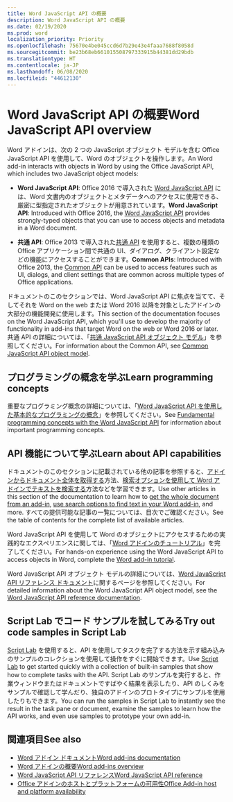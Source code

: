 ```yaml
---
title: Word JavaScript API の概要
description: Word JavaScript API の概要
ms.date: 02/19/2020
ms.prod: word
localization_priority: Priority
ms.openlocfilehash: 75670e4be045ccd6d7b29e43e4faaa7688f8058d
ms.sourcegitcommit: be23b68eb661015508797333915b44381dd29bdb
ms.translationtype: HT
ms.contentlocale: ja-JP
ms.lasthandoff: 06/08/2020
ms.locfileid: "44612130"
---
```

# <a name="word-javascript-api-overview"></a><span data-ttu-id="02ce4-103">Word JavaScript API の概要</span><span class="sxs-lookup"><span data-stu-id="02ce4-103">Word JavaScript API overview</span></span>

<span data-ttu-id="02ce4-104">Word アドインは、次の 2 つの JavaScript オブジェクト モデルを含む Office JavaScript API を使用して、Word のオブジェクトを操作します。</span><span class="sxs-lookup"><span data-stu-id="02ce4-104">An Word add-in interacts with objects in Word by using the Office JavaScript API, which includes two JavaScript object models:</span></span>

* <span data-ttu-id="02ce4-105">**Word JavaScript API**: Office 2016 で導入された [Word JavaScript API](/javascript/api/word) には、Word 文書内のオブジェクトとメタデータへのアクセスに使用できる、厳密に型指定されたオブジェクトが用意されています。</span><span class="sxs-lookup"><span data-stu-id="02ce4-105">**Word JavaScript API**: Introduced with Office 2016, the [Word JavaScript API](/javascript/api/word) provides strongly-typed objects that you can use to access objects and metadata in a Word document.</span></span> 

* <span data-ttu-id="02ce4-106">**共通 API**: Office 2013 で導入された[共通 API](/javascript/api/office) を使用すると、複数の種類の Office アプリケーション間で共通の UI、ダイアログ、クライアント設定などの機能にアクセスすることができます。</span><span class="sxs-lookup"><span data-stu-id="02ce4-106">**Common APIs**: Introduced with Office 2013, the [Common API](/javascript/api/office) can be used to access features such as UI, dialogs, and client settings that are common across multiple types of Office applications.</span></span>

<span data-ttu-id="02ce4-107">ドキュメントのこのセクションでは、Word JavaScript API に焦点を当てて、そしてそれを Word on the web または Word 2016 以降を対象としたアドインの大部分の機能開発に使用します。</span><span class="sxs-lookup"><span data-stu-id="02ce4-107">This section of the documentation focuses on the Word JavaScript API, which you'll use to develop the majority of functionality in add-ins that target Word on the web or Word 2016 or later.</span></span> <span data-ttu-id="02ce4-108">共通 API の詳細については、「[共通 JavaScript API オブジェクト モデル](../../develop/office-javascript-api-object-model.md)」を参照してください。</span><span class="sxs-lookup"><span data-stu-id="02ce4-108">For information about the Common API, see [Common JavaScript API object model](../../develop/office-javascript-api-object-model.md).</span></span> 

## <a name="learn-programming-concepts"></a><span data-ttu-id="02ce4-109">プログラミングの概念を学ぶ</span><span class="sxs-lookup"><span data-stu-id="02ce4-109">Learn programming concepts</span></span>

<span data-ttu-id="02ce4-110">重要なプログラミング概念の詳細については、「[Word JavaScript API を使用した基本的なプログラミングの概念](../../word/word-add-ins-core-concepts.md)」を参照してください。</span><span class="sxs-lookup"><span data-stu-id="02ce4-110">See [Fundamental programming concepts with the Word JavaScript API](../../word/word-add-ins-core-concepts.md) for information about important programming concepts.</span></span>
 
## <a name="learn-about-api-capabilities"></a><span data-ttu-id="02ce4-111">API 機能について学ぶ</span><span class="sxs-lookup"><span data-stu-id="02ce4-111">Learn about API capabilities</span></span>

<span data-ttu-id="02ce4-112">ドキュメントのこのセクションに記載されている他の記事を参照すると、[アドインからドキュメント全体を取得する](../../word/get-the-whole-document-from-an-add-in-for-word.md)方法、[検索オプションを使用して Word アドインでテキストを検索する](../../word/search-option-guidance.md)方法などを学習できます。</span><span class="sxs-lookup"><span data-stu-id="02ce4-112">Use other articles in this section of the documentation to learn how to [get the whole document from an add-in](../../word/get-the-whole-document-from-an-add-in-for-word.md), [use search options to find text in your Word add-in](../../word/search-option-guidance.md), and more.</span></span> <span data-ttu-id="02ce4-113">すべての提供可能な記事の一覧については、目次でご確認ください。</span><span class="sxs-lookup"><span data-stu-id="02ce4-113">See the table of contents for the complete list of available articles.</span></span>

<span data-ttu-id="02ce4-114">Word JavaScript API を使用して Word のオブジェクトにアクセスするための実践的なエクスペリエンスに関しては、「[Word アドインのチュートリアル](../../tutorials/word-tutorial.md)」を完了してください。</span><span class="sxs-lookup"><span data-stu-id="02ce4-114">For hands-on experience using the Word JavaScript API to access objects in Word, complete the [Word add-in tutorial](../../tutorials/word-tutorial.md).</span></span> 

<span data-ttu-id="02ce4-115">Word JavaScript API オブジェクト モデルの詳細については、[Word JavaScript API リファレンス ドキュメント](/javascript/api/word)に関するページを参照してください。</span><span class="sxs-lookup"><span data-stu-id="02ce4-115">For detailed information about the Word JavaScript API object model, see the [Word JavaScript API reference documentation](/javascript/api/word).</span></span>

## <a name="try-out-code-samples-in-script-lab"></a><span data-ttu-id="02ce4-116">Script Lab でコード サンプルを試してみる</span><span class="sxs-lookup"><span data-stu-id="02ce4-116">Try out code samples in Script Lab</span></span>

<span data-ttu-id="02ce4-117">[Script Lab](../../overview/explore-with-script-lab.md) を使用すると、API を使用してタスクを完了する方法を示す組み込みのサンプルのコレクションを使用して操作をすぐに開始できます。</span><span class="sxs-lookup"><span data-stu-id="02ce4-117">Use [Script Lab](../../overview/explore-with-script-lab.md) to get started quickly with a collection of built-in samples that show how to complete tasks with the API.</span></span> <span data-ttu-id="02ce4-118">Script Lab のサンプルを実行すると、作業ウィンドウまたはドキュメントですばやく結果を表示したり、API のしくみをサンプルで確認して学んだり、独自のアドインのプロトタイプにサンプルを使用したりもできます。</span><span class="sxs-lookup"><span data-stu-id="02ce4-118">You can run the samples in Script Lab to instantly see the result in the task pane or document, examine the samples to learn how the API works, and even use samples to prototype your own add-in.</span></span>

## <a name="see-also"></a><span data-ttu-id="02ce4-119">関連項目</span><span class="sxs-lookup"><span data-stu-id="02ce4-119">See also</span></span>

- [<span data-ttu-id="02ce4-120">Word アドイン ドキュメント</span><span class="sxs-lookup"><span data-stu-id="02ce4-120">Word add-ins documentation</span></span>](../../word/index.md)
- [<span data-ttu-id="02ce4-121">Word アドインの概要</span><span class="sxs-lookup"><span data-stu-id="02ce4-121">Word add-ins overview</span></span>](../../word/word-add-ins-programming-overview.md)
- [<span data-ttu-id="02ce4-122">Word JavaScript API リファレンス</span><span class="sxs-lookup"><span data-stu-id="02ce4-122">Word JavaScript API reference</span></span>](/javascript/api/word)
- [<span data-ttu-id="02ce4-123">Office アドインのホストとプラットフォームの可用性</span><span class="sxs-lookup"><span data-stu-id="02ce4-123">Office Add-in host and platform availability</span></span>](../../overview/office-add-in-availability.md)
